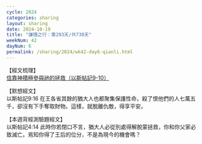```yaml
---
cycle: 2024
categories: sharing
layout: sharing
date: 2024-10-19
title: "謙理之行：第293天/共730天"
weekNum: 42
dayNum: 6
permalink: /sharing/2024/wk42-day6-qianli.html
---
```


【經文梳理】  
<a href="https://youtu.be/QIFuu6jOnmw" target="_blank">信靠神積極參與祂的拯救（以斯帖記9-10）</a>

【默想經文】  
以斯帖記9:16 在王各省其餘的猶大人也都聚集保護性命，殺了恨他們的人七萬五千，卻沒有下手奪取財物。這樣，就脫離仇敵，得享平安。

【本週背經測驗題經文】  
以斯帖記4:14 此時你若閉口不言，猶大人必從別處得解脫蒙拯救，你和你父家必致滅亡。焉知你得了王后的位分，不是為現今的機會嗎？

